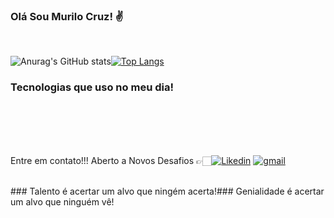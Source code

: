 

### Olá Sou Murilo Cruz! ✌️
<div align="center"> 
  <br>
</div>

![Anurag's GitHub stats](https://github-readme-stats.vercel.app/api?username=MuriloCruzzz&show_icons=true&theme=tokyonight)[![Top Langs](https://github-readme-stats.vercel.app/api/top-langs/?username=MuriloCruzzz&layout=compact)](https://github.com/MuriloCruzz/github-readme-stats)



### Tecnologias que uso no meu dia!
<div align="center"> 
  <br>
  <nav>
    <a src="https://[img.shields.io/badge/C%23-239120?style=for-the-badge&logo=c-sharp&logoColor=white](https://www.pngwing.com/en/search?q=Csharp)" target="_blank"></a>
  </nav>
</div>



<br><br><br>
Entre em contato!!! Aberto a Novos Desafios 👉🏻[![Likedin](https://img.shields.io/badge/LinkedIn-0077B5?style=for-the-badge&logo=linkedin&logoColor=white)](https://www.linkedin.com/in/cruzmurilo/)
[![gmail](https://img.shields.io/badge/Gmail-D14836?style=for-the-badge&logo=gmail&logoColor=white)](mailto:murilocruz99@gmail.com/)

<div align="center"> 
  <br>
</div>
### Talento é acertar um alvo que ningém acerta!### Genialidade é acertar um alvo que ninguém vê!


